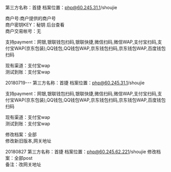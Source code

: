 第三方名称：首捷 
档案位置：php@60.245.31.1/shoujie 
 
商户号:商户提供的商户号  
商户密钥KEY：秘钥 后台查看  
商户交易帐号：无  
 
支持payment：网银,银联钱包扫码,银联快捷,微信扫码,微信WAP,支付宝扫码,支付宝WAP(京东包装),QQ钱包,QQ钱包WAP,京东钱包扫码,京东钱包WAP,百度钱包扫码  
 
现有渠道：支付宝wap  
测试到账：支付宝wap  

20180719---
第三方名称：首捷 
档案位置：php@60.245.31.1/shoujie

支持payment：网银,银联钱包扫码,银联快捷,微信扫码,微信WAP,支付宝扫码,支付宝WAP(京东包装),QQ钱包,QQ钱包WAP,京东钱包扫码,京东钱包WAP,百度钱包扫码  

现有渠道：支付宝wap  
测试到账：支付宝wap  

修改档案：全部  
修改新旧版本,网关地址  

20180827
第三方名称：首捷 
档案位置：php@60.245.62.221/shoujie
修改档案：全部post  
备注：改网关地址  
